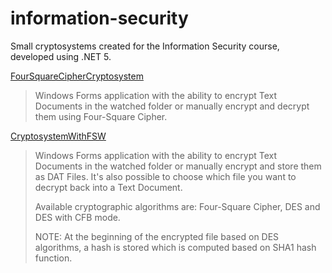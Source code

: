 # information-security
Small cryptosystems created for the Information Security course, developed using .NET 5.

[FourSquareCipherCryptosystem](https://github.com/J-Spasic/information-protection/tree/main/FourSquareCipherCryptosystem)
> Windows Forms application with the ability to encrypt Text Documents in the watched folder or manually encrypt and decrypt them using Four-Square Cipher.

[CryptosystemWithFSW](https://github.com/J-Spasic/information-protection/tree/main/CryptosystemWithFSW)
> Windows Forms application with the ability to encrypt Text Documents in the watched folder or manually encrypt and store them as DAT Files. It's also possible to choose which file you want to decrypt back into a Text Document.
>
> Available cryptographic algorithms are: Four-Square Cipher, DES and DES with CFB mode.
>
> NOTE: At the beginning of the encrypted file based on DES algorithms, a hash is stored which is computed based on SHA1 hash function.

